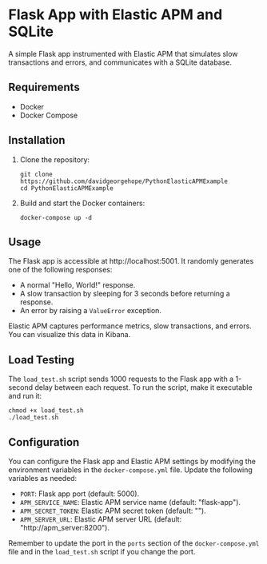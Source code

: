 # Flask App with Elastic APM and SQLite

A simple Flask app instrumented with Elastic APM that simulates slow transactions and errors, and communicates with a SQLite database.

## Requirements

- Docker
- Docker Compose

## Installation

1. Clone the repository:

   ```
   git clone https://github.com/davidgeorgehope/PythonElasticAPMExample
   cd PythonElasticAPMExample
   ```

2. Build and start the Docker containers:

   ```
   docker-compose up -d
   ```

## Usage

The Flask app is accessible at http://localhost:5001. It randomly generates one of the following responses:

- A normal "Hello, World!" response.
- A slow transaction by sleeping for 3 seconds before returning a response.
- An error by raising a `ValueError` exception.

Elastic APM captures performance metrics, slow transactions, and errors. You can visualize this data in Kibana.


## Load Testing

The `load_test.sh` script sends 1000 requests to the Flask app with a 1-second delay between each request. To run the script, make it executable and run it:

```
chmod +x load_test.sh
./load_test.sh
```

## Configuration

You can configure the Flask app and Elastic APM settings by modifying the environment variables in the `docker-compose.yml` file. Update the following variables as needed:

- `PORT`: Flask app port (default: 5000).
- `APM_SERVICE_NAME`: Elastic APM service name (default: "flask-app").
- `APM_SECRET_TOKEN`: Elastic APM secret token (default: "").
- `APM_SERVER_URL`: Elastic APM server URL (default: "http://apm_server:8200").

Remember to update the port in the `ports` section of the `docker-compose.yml` file and in the `load_test.sh` script if you change the port.
